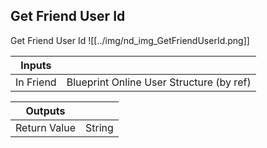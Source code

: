 ## Get Friend User Id
Get Friend User Id
![[../img/nd_img_GetFriendUserId.png]]

|Inputs||
|--|--|
| In Friend | Blueprint Online User Structure (by ref) |

|Outputs||
|--|--|
| Return Value | String |
